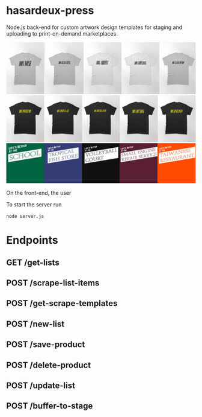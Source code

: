# hasardeux-press
Node.js back-end for custom artwork design templates for staging and uploading to print-on-demand marketplaces.

![alt text](https://github.com/mccartymv/hasardeux-press/blob/main/squarebiz_gallery.png?raw=true)
![alt text](https://github.com/mccartymv/hasardeux-press/blob/main/squarebiz_gallery2.png?raw=true)
![alt text](https://github.com/mccartymv/hasardeux-press/blob/main/mustbe_gallery.png?raw=true)

On the front-end, the user 

To start the server run
```
node server.js
```
# Endpoints
## GET /get-lists
## POST /scrape-list-items
## POST /get-scrape-templates
## POST /new-list
## POST /save-product
## POST /delete-product
## POST /update-list
## POST /buffer-to-stage
